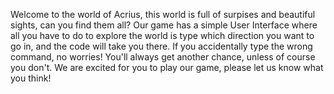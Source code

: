 Welcome to the world of Acrius, this world is full of surpises and beautiful sights, can you find them all? 
Our game has a simple User Interface where all you have to do to explore the world is type which direction you want to go in, and the code will take you there. 
If you accidentally type the wrong command, no worries! You'll always get another chance, unless of course you don't. 
We are excited for you to play our game, please let us know what you think! 





